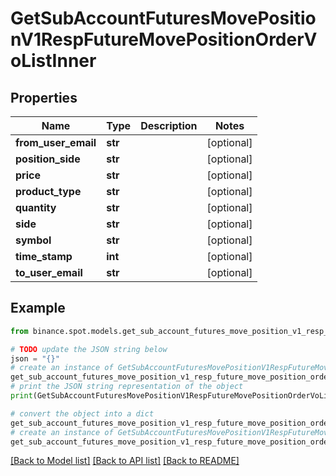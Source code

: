 # GetSubAccountFuturesMovePositionV1RespFutureMovePositionOrderVoListInner


## Properties

Name | Type | Description | Notes
------------ | ------------- | ------------- | -------------
**from_user_email** | **str** |  | [optional] 
**position_side** | **str** |  | [optional] 
**price** | **str** |  | [optional] 
**product_type** | **str** |  | [optional] 
**quantity** | **str** |  | [optional] 
**side** | **str** |  | [optional] 
**symbol** | **str** |  | [optional] 
**time_stamp** | **int** |  | [optional] 
**to_user_email** | **str** |  | [optional] 

## Example

```python
from binance.spot.models.get_sub_account_futures_move_position_v1_resp_future_move_position_order_vo_list_inner import GetSubAccountFuturesMovePositionV1RespFutureMovePositionOrderVoListInner

# TODO update the JSON string below
json = "{}"
# create an instance of GetSubAccountFuturesMovePositionV1RespFutureMovePositionOrderVoListInner from a JSON string
get_sub_account_futures_move_position_v1_resp_future_move_position_order_vo_list_inner_instance = GetSubAccountFuturesMovePositionV1RespFutureMovePositionOrderVoListInner.from_json(json)
# print the JSON string representation of the object
print(GetSubAccountFuturesMovePositionV1RespFutureMovePositionOrderVoListInner.to_json())

# convert the object into a dict
get_sub_account_futures_move_position_v1_resp_future_move_position_order_vo_list_inner_dict = get_sub_account_futures_move_position_v1_resp_future_move_position_order_vo_list_inner_instance.to_dict()
# create an instance of GetSubAccountFuturesMovePositionV1RespFutureMovePositionOrderVoListInner from a dict
get_sub_account_futures_move_position_v1_resp_future_move_position_order_vo_list_inner_from_dict = GetSubAccountFuturesMovePositionV1RespFutureMovePositionOrderVoListInner.from_dict(get_sub_account_futures_move_position_v1_resp_future_move_position_order_vo_list_inner_dict)
```
[[Back to Model list]](../README.md#documentation-for-models) [[Back to API list]](../README.md#documentation-for-api-endpoints) [[Back to README]](../README.md)


